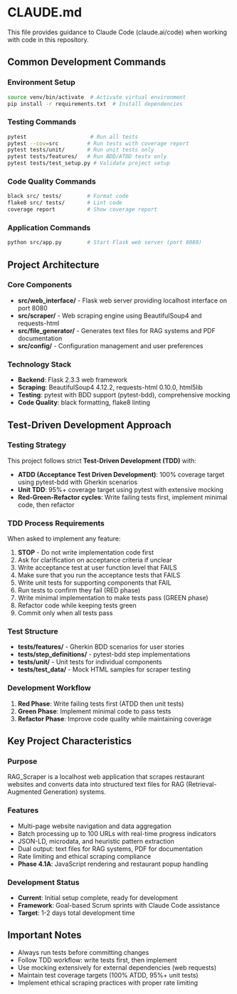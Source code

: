 # CLAUDE.md

This file provides guidance to Claude Code (claude.ai/code) when working with code in this repository.

## Common Development Commands

### Environment Setup
```bash
source venv/bin/activate  # Activate virtual environment
pip install -r requirements.txt  # Install dependencies
```

### Testing Commands
```bash
pytest                    # Run all tests
pytest --cov=src         # Run tests with coverage report
pytest tests/unit/       # Run unit tests only
pytest tests/features/   # Run BDD/ATDD tests only
pytest tests/test_setup.py # Validate project setup
```

### Code Quality Commands
```bash
black src/ tests/        # Format code
flake8 src/ tests/       # Lint code
coverage report          # Show coverage report
```

### Application Commands
```bash
python src/app.py        # Start Flask web server (port 8080)
```

## Project Architecture

### Core Components
- **src/web_interface/** - Flask web server providing localhost interface on port 8080
- **src/scraper/** - Web scraping engine using BeautifulSoup4 and requests-html
- **src/file_generator/** - Generates text files for RAG systems and PDF documentation
- **src/config/** - Configuration management and user preferences

### Technology Stack
- **Backend**: Flask 2.3.3 web framework
- **Scraping**: BeautifulSoup4 4.12.2, requests-html 0.10.0, html5lib
- **Testing**: pytest with BDD support (pytest-bdd), comprehensive mocking
- **Code Quality**: black formatting, flake8 linting

## Test-Driven Development Approach

### Testing Strategy
This project follows strict **Test-Driven Development (TDD)** with:
- **ATDD (Acceptance Test Driven Development)**: 100% coverage target using pytest-bdd with Gherkin scenarios
- **Unit TDD**: 95%+ coverage target using pytest with extensive mocking
- **Red-Green-Refactor cycles**: Write failing tests first, implement minimal code, then refactor

### TDD Process Requirements
When asked to implement any feature:
1. **STOP** - Do not write implementation code first
2. Ask for clarification on acceptance criteria if unclear
3. Write acceptance test at user function level that FAILS
4. Make sure that you run the acceptance tests that FAILS
5. Write unit tests for supporting components that FAIL
6. Run tests to confirm they fail (RED phase)
7. Write minimal implementation to make tests pass (GREEN phase)
8. Refactor code while keeping tests green
9. Commit only when all tests pass

### Test Structure
- **tests/features/** - Gherkin BDD scenarios for user stories
- **tests/step_definitions/** - pytest-bdd step implementations
- **tests/unit/** - Unit tests for individual components
- **tests/test_data/** - Mock HTML samples for scraper testing

### Development Workflow
1. **Red Phase**: Write failing tests first (ATDD then unit tests)
2. **Green Phase**: Implement minimal code to pass tests
3. **Refactor Phase**: Improve code quality while maintaining coverage

## Key Project Characteristics

### Purpose
RAG_Scraper is a localhost web application that scrapes restaurant websites and converts data into structured text files for RAG (Retrieval-Augmented Generation) systems.

### Features
- Multi-page website navigation and data aggregation
- Batch processing up to 100 URLs with real-time progress indicators
- JSON-LD, microdata, and heuristic pattern extraction
- Dual output: text files for RAG systems, PDF for documentation
- Rate limiting and ethical scraping compliance
- **Phase 4.1A**: JavaScript rendering and restaurant popup handling

### Development Status
- **Current**: Initial setup complete, ready for development
- **Framework**: Goal-based Scrum sprints with Claude Code assistance
- **Target**: 1-2 days total development time

## Important Notes

- Always run tests before committing changes
- Follow TDD workflow: write tests first, then implement
- Use mocking extensively for external dependencies (web requests)
- Maintain test coverage targets (100% ATDD, 95%+ unit tests)
- Implement ethical scraping practices with proper rate limiting
